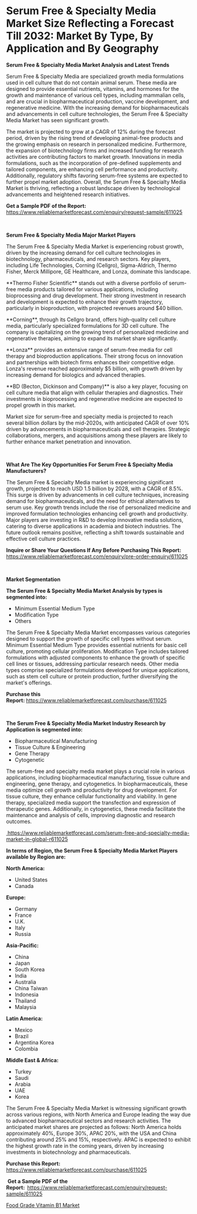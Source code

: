 <p><h1>Serum Free & Specialty Media Market Size Reflecting a Forecast Till 2032: Market By Type, By Application and By Geography</h1></p><p><strong>Serum Free & Specialty Media Market Analysis and Latest Trends</strong></p>
<p><p>Serum Free & Specialty Media are specialized growth media formulations used in cell culture that do not contain animal serum. These media are designed to provide essential nutrients, vitamins, and hormones for the growth and maintenance of various cell types, including mammalian cells, and are crucial in biopharmaceutical production, vaccine development, and regenerative medicine. With the increasing demand for biopharmaceuticals and advancements in cell culture technologies, the Serum Free & Specialty Media Market has seen significant growth.</p><p>The market is projected to grow at a CAGR of 12% during the forecast period, driven by the rising trend of developing animal-free products and the growing emphasis on research in personalized medicine. Furthermore, the expansion of biotechnology firms and increased funding for research activities are contributing factors to market growth. Innovations in media formulations, such as the incorporation of pre-defined supplements and tailored components, are enhancing cell performance and productivity. Additionally, regulatory shifts favoring serum-free systems are expected to further propel market adoption. Overall, the Serum Free & Specialty Media Market is thriving, reflecting a robust landscape driven by technological advancements and heightened research initiatives.</p></p>
<p><strong>Get a Sample PDF of the Report:&nbsp;</strong> <a href="https://www.reliablemarketforecast.com/enquiry/request-sample/611025?utm_campaign=3081&utm_medium=2&utm_source=Github&utm_content=ia&utm_term=23032025&utm_id=serum-free-specialty-media">https://www.reliablemarketforecast.com/enquiry/request-sample/611025</a></p>
<p>&nbsp;</p>
<p><strong>Serum Free & Specialty Media Major Market Players</strong></p>
<p><p>The Serum Free & Specialty Media Market is experiencing robust growth, driven by the increasing demand for cell culture technologies in biotechnology, pharmaceuticals, and research sectors. Key players, including Life Technologies, Corning (Cellgro), Sigma-Aldrich, Thermo Fisher, Merck Millipore, GE Healthcare, and Lonza, dominate this landscape.</p><p>**Thermo Fisher Scientific** stands out with a diverse portfolio of serum-free media products tailored for various applications, including bioprocessing and drug development. Their strong investment in research and development is expected to enhance their growth trajectory, particularly in bioproduction, with projected revenues around $40 billion.</p><p>**Corning**, through its Cellgro brand, offers high-quality cell culture media, particularly specialized formulations for 3D cell culture. The company is capitalizing on the growing trend of personalized medicine and regenerative therapies, aiming to expand its market share significantly.</p><p>**Lonza** provides an extensive range of serum-free media for cell therapy and bioproduction applications. Their strong focus on innovation and partnerships with biotech firms enhances their competitive edge. Lonza's revenue reached approximately $5 billion, with growth driven by increasing demand for biologics and advanced therapies.</p><p>**BD (Becton, Dickinson and Company)** is also a key player, focusing on cell culture media that align with cellular therapies and diagnostics. Their investments in bioprocessing and regenerative medicine are expected to propel growth in this market.</p><p>Market size for serum-free and specialty media is projected to reach several billion dollars by the mid-2020s, with anticipated CAGR of over 10% driven by advancements in biopharmaceuticals and cell therapies. Strategic collaborations, mergers, and acquisitions among these players are likely to further enhance market penetration and innovation.</p></p>
<p>&nbsp;</p>
<p><strong>What Are The Key Opportunities For Serum Free & Specialty Media Manufacturers?</strong></p>
<p><p>The Serum Free & Specialty Media market is experiencing significant growth, projected to reach USD 1.5 billion by 2028, with a CAGR of 8.5%. This surge is driven by advancements in cell culture techniques, increasing demand for biopharmaceuticals, and the need for ethical alternatives to serum use. Key growth trends include the rise of personalized medicine and improved formulation technologies enhancing cell growth and productivity. Major players are investing in R&D to develop innovative media solutions, catering to diverse applications in academia and biotech industries. The future outlook remains positive, reflecting a shift towards sustainable and effective cell culture practices.</p></p>
<p><strong>Inquire or Share Your Questions If Any Before Purchasing This Report:</strong> <a href="https://www.reliablemarketforecast.com/enquiry/pre-order-enquiry/611025?utm_campaign=3081&utm_medium=2&utm_source=Github&utm_content=ia&utm_term=23032025&utm_id=serum-free-specialty-media">https://www.reliablemarketforecast.com/enquiry/pre-order-enquiry/611025</a></p>
<p>&nbsp;</p>
<p><strong>Market Segmentation</strong></p>
<p><strong>The Serum Free & Specialty Media Market Analysis by types is segmented into:</strong></p>
<p><ul><li>Minimum Essential Medium Type</li><li>Modification Type</li><li>Others</li></ul></p>
<p><p>The Serum Free & Specialty Media Market encompasses various categories designed to support the growth of specific cell types without serum. Minimum Essential Medium Type provides essential nutrients for basic cell culture, promoting cellular proliferation. Modification Type includes tailored formulations with adjusted components to enhance the growth of specific cell lines or tissues, addressing particular research needs. Other media types comprise specialized formulations developed for unique applications, such as stem cell culture or protein production, further diversifying the market's offerings.</p></p>
<p><strong>Purchase this Report:&nbsp;</strong><a href="https://www.reliablemarketforecast.com/purchase/611025?utm_campaign=3081&utm_medium=2&utm_source=Github&utm_content=ia&utm_term=23032025&utm_id=serum-free-specialty-media">https://www.reliablemarketforecast.com/purchase/611025</a></p>
<p>&nbsp;</p>
<p><strong>The Serum Free & Specialty Media Market Industry Research by Application is segmented into:</strong></p>
<p><ul><li>Biopharmaceutical Manufacturing</li><li>Tissue Culture & Engineering</li><li>Gene Therapy</li><li>Cytogenetic</li></ul></p>
<p><p>The serum-free and specialty media market plays a crucial role in various applications, including biopharmaceutical manufacturing, tissue culture and engineering, gene therapy, and cytogenetics. In biopharmaceuticals, these media optimize cell growth and productivity for drug development. For tissue culture, they enhance cellular functionality and viability. In gene therapy, specialized media support the transfection and expression of therapeutic genes. Additionally, in cytogenetics, these media facilitate the maintenance and analysis of cells, improving diagnostic and research outcomes.</p></p>
<p><a href="https://www.reliablemarketforecast.com/serum-free-and-specialty-media-market-in-global-r611025?utm_campaign=3081&utm_medium=2&utm_source=Github&utm_content=ia&utm_term=23032025&utm_id=serum-free-specialty-media">&nbsp;https://www.reliablemarketforecast.com/serum-free-and-specialty-media-market-in-global-r611025</a></p>
<p><strong>In terms of Region, the Serum Free & Specialty Media Market Players available by Region are:</strong></p>
<p>
    <p> <strong> North America: </strong>
        <ul>
            <li>United States</li>
            <li>Canada</li>
        </ul>
        </p> 
    <p> <strong> Europe: </strong>
        <ul>
            <li>Germany</li>
            <li>France</li>
            <li>U.K.</li>
            <li>Italy</li>
            <li>Russia</li>
        </ul>
        </p> 
    <p> <strong> Asia-Pacific: </strong>
        <ul>
            <li>China</li>
            <li>Japan</li>
            <li>South Korea</li>
            <li>India</li>
            <li>Australia</li>
            <li>China Taiwan</li>
            <li>Indonesia</li>
            <li>Thailand</li>
            <li>Malaysia</li>
        </ul>
        </p> 
    <p> <strong> Latin America: </strong>
        <ul>
            <li>Mexico</li>
            <li>Brazil</li>
            <li>Argentina Korea</li>
            <li>Colombia</li>
        </ul>
        </p> 
    <p> <strong> Middle East & Africa: </strong>
        <ul>
            <li>Turkey</li>
            <li>Saudi</li>
            <li>Arabia</li>
            <li>UAE</li>
            <li>Korea</li>
        </ul>
    </p>
    </p>
<p><p>The Serum Free & Specialty Media Market is witnessing significant growth across various regions, with North America and Europe leading the way due to advanced biopharmaceutical sectors and research activities. The anticipated market shares are projected as follows: North America holds approximately 40%, Europe 30%, APAC 20%, with the USA and China contributing around 25% and 15%, respectively. APAC is expected to exhibit the highest growth rate in the coming years, driven by increasing investments in biotechnology and pharmaceuticals.</p></p>
<p><strong>Purchase this Report: </strong><a href="https://www.reliablemarketforecast.com/purchase/611025?utm_campaign=3081&utm_medium=2&utm_source=Github&utm_content=ia&utm_term=23032025&utm_id=serum-free-specialty-media">https://www.reliablemarketforecast.com/purchase/611025</a></p>
<p>&nbsp;<strong>Get a Sample PDF of the Report:&nbsp;&nbsp;</strong><a href="https://www.reliablemarketforecast.com/enquiry/request-sample/611025?utm_campaign=3081&utm_medium=2&utm_source=Github&utm_content=ia&utm_term=23032025&utm_id=serum-free-specialty-media">https://www.reliablemarketforecast.com/enquiry/request-sample/611025</a></p>
<p><strong></strong></p>
<p><p><a href="https://github.com/saklpelzami95/Market-Research-Report-List-1/blob/main/food-grade-vitamin-b1-market.md?utm_campaign=3081&utm_medium=2&utm_source=Github&utm_content=ia&utm_term=23032025&utm_id=serum-free-specialty-media">Food Grade Vitamin B1 Market</a></p></p>